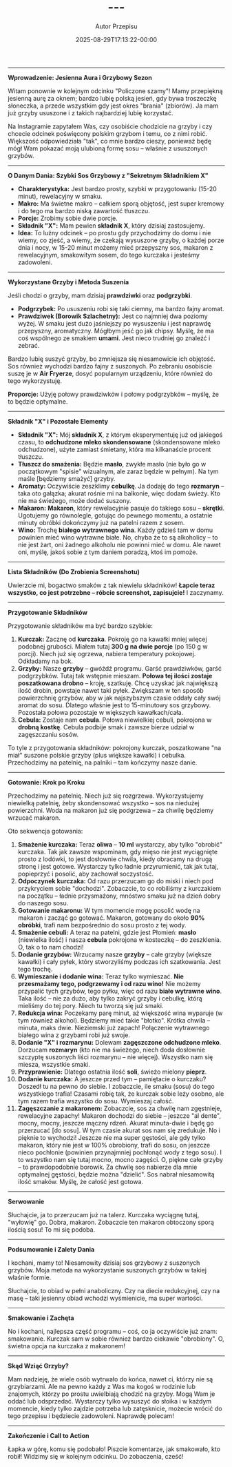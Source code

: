 ﻿---
draft: true
title: "---"
author: "Autor Przepisu"
recipe_image: images/recipe-headers/default.avif
date: 2025-08-29T17:13:22-00:00
categories: ["sniadania"]
tags: ["draft"]
tagline: "Przepis do sformatowania"
servings: 4
prep_time: 15
cook: true
cook_time: 30
calories: 300
protein: 20
fat: 10
carbohydrate: 25
---
---

**Wprowadzenie: Jesienna Aura i Grzybowy Sezon**

Witam ponownie w kolejnym odcinku "Policzone szamy"! Mamy przepiękną jesienną aurę za oknem; bardzo lubię polską jesień, gdy bywa troszeczkę słoneczka, a przede wszystkim gdy jest okres "brania" (zbiorów). Ja mam już grzyby ususzone i z takich najbardziej lubię korzystać.

Na Instagramie zapytałem Was, czy osobiście chodzicie na grzyby i czy chcecie odcinek poświęcony polskim grzybom i temu, co z nimi robić. Większość odpowiedziała "tak", co mnie bardzo cieszy, ponieważ będę mógł Wam pokazać moją ulubioną formę sosu – właśnie z ususzonych grzybów.

---

**O Danym Dania: Szybki Sos Grzybowy z "Sekretnym Składnikiem X"**

*   **Charakterystyka:** Jest bardzo prosty, szybki w przygotowaniu (15-20 minut), rewelacyjny w smaku.
*   **Makro:** Ma świetne makro – całkiem sporą objętość, jest super kremowy i do tego ma bardzo niską zawartość tłuszczu.
*   **Porcje:** Zrobimy sobie dwie porcje.
*   **Składnik "X":** Mam pewien **składnik X**, który dzisiaj zastosujemy.
*   **Idea:** To luźny odcinek – po prostu gdy przychodzimy do domu i nie wiemy, co zjeść, a wiemy, że czekają wysuszone grzyby, o każdej porze dnia i nocy, w 15-20 minut możemy mieć przepyszny sos, makaron z rewelacyjnym, smakowitym sosem, do tego kurczaka i jesteśmy zadowoleni.

---

**Wykorzystane Grzyby i Metoda Suszenia**

Jeśli chodzi o grzyby, mam dzisiaj **prawdziwki** oraz **podgrzybki**.

*   **Podgrzybek:** Po ususzeniu robi się taki ciemny, ma bardzo fajny aromat.
*   **Prawdziwek (Borowik Szlachetny):** Jest co najmniej dwa poziomy wyżej. W smaku jest dużo jaśniejszy po wysuszeniu i jest naprawdę przepyszny, aromatyczny. Mógłbym jeść go jak chipsy. Myślę, że ma coś wspólnego ze smakiem **umami**. Jest nieco trudniej go znaleźć i zebrać.

Bardzo lubię suszyć grzyby, bo zmniejsza się niesamowicie ich objętość. Sos również wychodzi bardzo fajny z suszonych. Po zebraniu osobiście suszę je w **Air Fryerze**, dosyć popularnym urządzeniu, które również do tego wykorzystuję.

**Proporcje:** Użyję połowy prawdziwków i połowy podgrzybków – myślę, że to będzie optymalne.

---

**Składnik "X" i Pozostałe Elementy**

*   **Składnik "X":** Mój **składnik X**, z którym eksperymentuję już od jakiegoś czasu, to **odchudzone mleko skondensowane** (skondensowane mleko odchudzone), użyte zamiast śmietany, która ma kilkanaście procent tłuszczu.
*   **Tłuszcz do smażenia:** Będzie **masło**, zwykłe masło (nie było go w początkowym "spisie" wizualnym, ale zaraz będzie w pełnym). Na tym maśle [będziemy smażyć] grzyby.
*   **Aromaty:** Oczywiście zeszklimy **cebulkę**. Ja dodaję do tego **rozmaryn** – taka oto gałązka; akurat rośnie mi na balkonie, więc dodam świeży. Kto nie ma świeżego, może dodać suszony.
*   **Makaron:** **Makaron**, który rewelacyjnie pasuje do takiego sosu – **skrętki**. Ugotujemy go równolegle, gotując do pewnego momentu, a ostatnie minuty obróbki dokończymy już na patelni razem z sosem.
*   **Wino:** Trochę **białego wytrawnego wina**. Każdy gdzieś tam w domu powinien mieć wino wytrawne białe. No, chyba że to są alkoholicy – to nie jest żart, oni żadnego alkoholu nie powinni mieć w domu. Ale nawet oni, myślę, jakoś sobie z tym daniem poradzą, ktoś im pomoże.

---

**Lista Składników (Do Zrobienia Screenshotu)**

Uwierzcie mi, bogactwo smaków z tak niewielu składników! **Łapcie teraz wszystko, co jest potrzebne – róbcie screenshot, zapisujcie!** I zaczynamy.

---

**Przygotowanie Składników**

Przygotowanie składników ma być bardzo szybkie:

1.  **Kurczak:** Zacznę od **kurczaka**. Pokroję go na kawałki mniej więcej podobnej grubości. Miałem tutaj **300 g na dwie porcje** (po 150 g w porcji). Niech już się ogrzewa, nabiera temperatury pokojowej. Odkładamy na bok.
2.  **Grzyby:** Nasze **grzyby** – gwóźdź programu. Garść prawdziwków, garść podgrzybków. Tutaj tak wstępnie mieszam. **Połowa tej ilości zostaje poszatkowana drobno** – kroję, szatkuję. Chcę uzyskać jak największą ilość drobin, powstaje nawet taki pyłek. Zwiększam w ten sposób powierzchnię grzybów, aby w jak najszybszym czasie oddały cały swój aromat do sosu. Dlatego właśnie jest to 15-minutowy sos grzybowy. Pozostała połowa pozostaje w większych kawałkach/cała.
3.  **Cebula:** Zostaje nam **cebula**. Połowa niewielkiej cebuli, pokrojona w **drobną kostkę**. Cebula podbije smak i zawsze bierze udział w zagęszczaniu sosów.

To tyle z przygotowania składników: pokrojony kurczak, poszatkowane "na miał" suszone polskie grzyby (plus większe kawałki) i cebulka. Przechodzimy na patelnię, na palniki – tam kończymy nasze danie.

---

**Gotowanie: Krok po Kroku**

Przechodzimy na patelnię. Niech już się rozgrzewa. Wykorzystujemy niewielką patelnię, żeby skondensować wszystko – sos na niedużej powierzchni. Woda na makaron już się podgrzewa – za chwilę będziemy wrzucać makaron.

Oto sekwencja gotowania:

1.  **Smażenie kurczaka:** Teraz **oliwa** – **10 ml** wystarczy, aby tylko "obrobić" kurczaka. Tak jak zawsze wspominam, gdy mięso nie jest wyciągnięte prosto z lodówki, to jest dosłownie chwila, kiedy obracamy na drugą stronę i jest gotowe. Wystarczy tylko ładnie przyrumienić, tak jak tutaj, popieprzyć i posolić, aby zachował soczystość.
2.  **Odpoczynek kurczaka:** Od razu przerzucam go do miski i niech pod przykryciem sobie "dochodzi". Zobaczcie, to co robiliśmy z kurczakiem na początku – ładnie przysmażony, mnóstwo smaku już na dzień dobry do naszego sosu.
3.  **Gotowanie makaronu:** W tym momencie mogę posolić wodę na makaron i zacząć go gotować. Makaron, gotowany do około **90% obróbki**, trafi nam bezpośrednio do sosu prosto z tej wody.
4.  **Smażenie cebuli:** A teraz na patelni, gdzie jest Płomień: **masło** (niewielka ilość) i nasza **cebula** pokrojona w kosteczkę – do zeszklenia. O, tak o to nam chodzi!
5.  **Dodanie grzybów:** Wrzucamy nasze **grzyby** – całe grzyby (większe kawałki) i cały pyłek, który stworzyliśmy podczas ich szatkowania. Jest tego trochę.
6.  **Wymieszanie i dodanie wina:** Teraz tylko wymieszać. **Nie przesmażamy tego, podgrzewamy i od razu wino!** Nie możemy przypalić tych grzybów, tego pyłku, więc od razu **białe wytrawne wino**. Taka ilość – nie za dużo, aby tylko zakryć grzyby i cebulkę, którą mieliśmy do tej pory. Niech tu tworzą się już smaki.
7.  **Redukcja wina:** Poczekamy parę minut, aż większość wina wyparuje (w tym również alkohol). Będziemy mieć takie "błotko". Krótka chwila – minuta, maks dwie. Nieziemski już zapach! Połączenie wytrawnego białego wina z grzybami robi już swoje.
8.  **Dodanie "X" i rozmarynu:** Dolewam **zagęszczone odchudzone mleko**. Dorzucam **rozmaryn** (kto nie ma świeżego, niech doda dosłownie szczyptę suszonych liści rozmarynu – nie więcej). Wszystko nam się miesza, wszystkie smaki.
9.  **Przyprawienie:** Dlatego ostatnia ilość **soli**, świeżo mielony **pieprz**.
10. **Dodanie kurczaka:** A jeszcze przed tym – pamiętacie o kurczaku? Doszedł tu na pewno do siebie. I zobaczcie, ile smaku (sosu) do tego wszystkiego trafia! Czasami robię tak, że kurczak sobie leży osobno, ale tym razem trafia wszystko do sosu. Wymieszaj całość.
11. **Zagęszczanie z makaronem:** Zobaczcie, sos za chwilę nam zgęstnieje, rewelacyjne zapachy! Makaron dochodzi do siebie – jeszcze "al dente", mocny, mocny, jeszcze mączny rdzeń. Akurat minuta-dwie i będę go przerzucać [do sosu]. W tym czasie akurat sos nam się zredukuje. No i pięknie to wychodzi! Jeszcze nie ma super gęstości, ale gdy tylko makaron, który nie jest w 100% obrobiony, trafi do sosu, on jeszcze nieco pochłonie (powinien przynajmniej pochłonąć wody z tego sosu). I to wszystko nam się tutaj mocno, mocno zagęści. O, piękne całe grzyby – to prawdopodobnie borowik. Za chwilę sos nabierze dla mnie optymalnej gęstości, będzie można "dzielić". Sos nabrał niesamowitą ilość smaków. Myślę, że całość jest gotowa.

---

**Serwowanie**

Słuchajcie, ja to przerzucam już na talerz. Kurczaka wyciągnę tutaj, "wyłowię" go. Dobra, makaron. Zobaczcie ten makaron obtoczony sporą ilością sosu! To mi się podoba.

---

**Podsumowanie i Zalety Dania**

I kochani, mamy to! Niesamowity dzisiaj sos grzybowy z suszonych grzybów. Moja metoda na wykorzystanie suszonych grzybów w takiej właśnie formie.

Słuchajcie, to obiad w pełni anaboliczny. Czy na diecie redukcyjnej, czy na masę – taki jesienny obiad wchodzi wyśmienicie, ma super wartości.

---

**Smakowanie i Zachęta**

No i kochani, najlepsza część programu – coś, co ja oczywiście już znam: smakowanie. Kurczak sam w sobie również bardzo ciekawie "obrobiony". O, świetna opcja na kurczaka z makaronem!

---

**Skąd Wziąć Grzyby?**

Mam nadzieję, że wiele osób wytrwało do końca, nawet ci, którzy nie są grzybiarzami. Ale na pewno każdy z Was ma kogoś w rodzinie lub znajomych, którzy po prostu uwielbiają chodzić na grzyby. Mogą Wam je oddać lub odsprzedać. Wystarczy tylko wysuszyć do słoika i w każdym momencie, kiedy tylko zajdzie potrzeba lub zatęsknicie, możecie wrócić do tego przepisu i będziecie zadowoleni. Naprawdę polecam!

---

**Zakończenie i Call to Action**

Łapka w górę, komu się podobało! Piszcie komentarze, jak smakowało, kto robił! Widzimy się w kolejnym odcinku. Do zobaczenia, cześć!